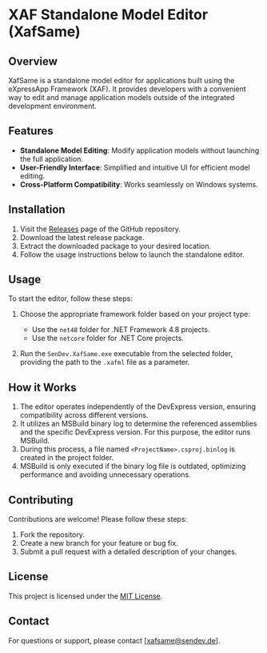 # XAF Standalone Model Editor (XafSame)

## Overview
XafSame is a standalone model editor for applications built using the eXpressApp Framework (XAF). It provides developers with a convenient way to edit and manage application models outside of the integrated development environment.

## Features
- **Standalone Model Editing**: Modify application models without launching the full application.
- **User-Friendly Interface**: Simplified and intuitive UI for efficient model editing.
- **Cross-Platform Compatibility**: Works seamlessly on Windows systems.

## Installation  

1. Visit the [Releases](https://github.com/SenDevGmbH/XafSame/releases) page of the GitHub repository.  
2. Download the latest release package.  
3. Extract the downloaded package to your desired location.  
4. Follow the usage instructions below to launch the standalone editor.


## Usage  

To start the editor, follow these steps:  

1. Choose the appropriate framework folder based on your project type:  
   - Use the `net48` folder for .NET Framework 4.8 projects.  
   - Use the `netcore` folder for .NET Core projects.  

2. Run the `SenDev.XafSame.exe` executable from the selected folder, providing the path to the `.xafml` file as a parameter. 
  

## How it Works  

1. The editor operates independently of the DevExpress version, ensuring compatibility across different versions.  
2. It utilizes an MSBuild binary log to determine the referenced assemblies and the specific DevExpress version. For this purpose, the editor runs MSBuild.  
3. During this process, a file named `<ProjectName>.csproj.binlog` is created in the project folder.  
4. MSBuild is only executed if the binary log file is outdated, optimizing performance and avoiding unnecessary operations.

## Contributing
Contributions are welcome! Please follow these steps:
1. Fork the repository.
2. Create a new branch for your feature or bug fix.
3. Submit a pull request with a detailed description of your changes.

## License
This project is licensed under the [MIT License](LICENSE).

## Contact
For questions or support, please contact [xafsame@sendev.de].
